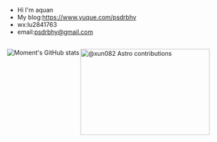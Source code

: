 - Hi I'm aquan
- My blog:https://www.yuque.com/psdrbhy
- wx:lu2841763
- email:psdrbhy@gmail.com

<br>
  <a href="https://github.com/psdrbhy">
  <div >
  <img src="https://github-readme-stats.vercel.app/api?username=psdrbhy&show_icons=true&count_private=true&theme=vue-light&hide_border=true" alt="Moment's GitHub stats" style="zoom:100%;" align="left"/>
  <img src="https://astro.badg.es/v1/contributor/xun082.svg" alt="@xun082 Astro contributions" width="300" height="200">
</a>

 </div>
</a>

